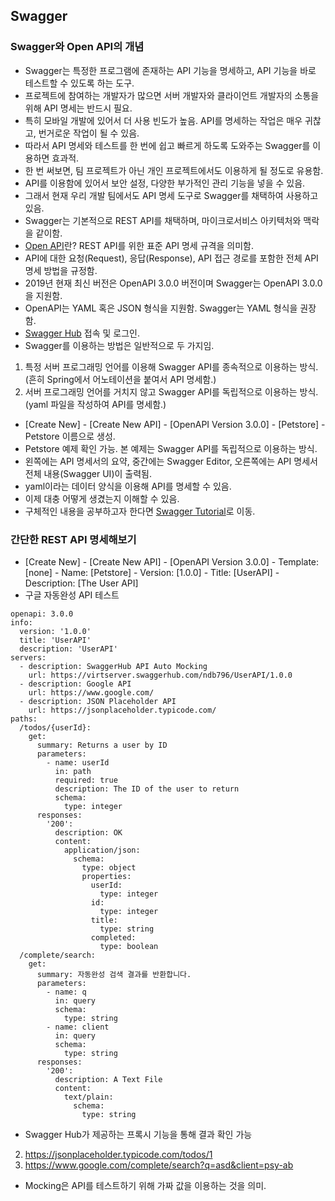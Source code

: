 ## Swagger
### Swagger와 Open API의 개념
* Swagger는 특정한 프로그램에 존재하는 API 기능을 명세하고, API 기능을 바로 테스트할 수 있도록 하는 도구.
* 프로젝트에 참여하는 개발자가 많으면 서버 개발자와 클라이언트 개발자의 소통을 위해 API 명세는 반드시 필요.
* 특히 모바일 개발에 있어서 더 사용 빈도가 높음. API를 명세하는 작업은 매우 귀찮고, 번거로운 작업이 될 수 있음.
* 따라서 API 명세와 테스트를 한 번에 쉽고 빠르게 하도록 도와주는 Swagger를 이용하면 효과적.
* 한 번 써보면, 팀 프로젝트가 아닌 개인 프로젝트에서도 이용하게 될 정도로 유용함.
* API를 이용함에 있어서 보안 설정, 다양한 부가적인 관리 기능을 넣을 수 있음.
* 그래서 현재 우리 개발 팀에서도 API 명세 도구로 Swagger를 채택하여 사용하고 있음.
* Swagger는 기본적으로 REST API를 채택하며, 마이크로서비스 아키텍처와 맥락을 같이함.
* [Open API](https://github.com/OAI/OpenAPI-Specification)란? REST API를 위한 표준 API 명세 규격을 의미함.
* API에 대한 요청(Request), 응답(Response), API 접근 경로를 포함한 전체 API 명세 방법을 규정함.
* 2019년 현재 최신 버전은 OpenAPI 3.0.0 버전이며 Swagger는 OpenAPI 3.0.0을 지원함.
* OpenAPI는 YAML 혹은 JSON 형식을 지원함. Swagger는 YAML 형식을 권장함.
* [Swagger Hub](https://swagger.io/tools/swaggerhub/) 접속 및 로그인.
* Swagger를 이용하는 방법은 일반적으로 두 가지임.
1) 특정 서버 프로그래밍 언어를 이용해 Swagger API를 종속적으로 이용하는 방식. (흔히 Spring에서 어노테이션을 붙여서 API 명세함.)
2) 서버 프로그래밍 언어를 거치지 않고 Swagger API를 독립적으로 이용하는 방식. (yaml 파일을 작성하여 API를 명세함.)
* [Create New] - [Create New API] - [OpenAPI Version 3.0.0] - [Petstore] - Petstore 이름으로 생성.
* Petstore 예제 확인 가능. 본 예제는 Swagger API를 독립적으로 이용하는 방식.
* 왼쪽에는 API 명세서의 요약, 중간에는 Swagger Editor, 오른쪽에는 API 명세서 전체 내용(Swagger UI)이 출력됨.
* yaml이라는 데이터 양식을 이용해 API를 명세할 수 있음.
* 이제 대충 어떻게 생겼는지 이해할 수 있음.
* 구체적인 내용을 공부하고자 한다면 [Swagger Tutorial](https://app.swaggerhub.com/help)로 이동.
### 간단한 REST API 명세해보기
* [Create New] - [Create New API] - [OpenAPI Version 3.0.0] - Template: [none] - Name: [Petstore] - Version: [1.0.0] - Title: [UserAPI] - Description: [The User API]
* 구글 자동완성 API 테스트
```
openapi: 3.0.0
info:
  version: '1.0.0'
  title: 'UserAPI'
  description: 'UserAPI'
servers:
  - description: SwaggerHub API Auto Mocking
    url: https://virtserver.swaggerhub.com/ndb796/UserAPI/1.0.0
  - description: Google API
    url: https://www.google.com/
  - description: JSON Placeholder API
    url: https://jsonplaceholder.typicode.com/
paths:
  /todos/{userId}:
    get:
      summary: Returns a user by ID
      parameters:
        - name: userId
          in: path
          required: true
          description: The ID of the user to return
          schema:
            type: integer
      responses:
        '200':
          description: OK
          content:
            application/json:
              schema:
                type: object
                properties:
                  userId:
                    type: integer
                  id:
                    type: integer
                  title:
                    type: string
                  completed:
                    type: boolean
  /complete/search:
    get:
      summary: 자동완성 검색 결과를 반환합니다.
      parameters:
        - name: q
          in: query
          schema:
            type: string
        - name: client
          in: query
          schema:
            type: string
      responses:
        '200':
          description: A Text File
          content:
            text/plain:
              schema:
                type: string
```
* Swagger Hub가 제공하는 프록시 기능을 통해 결과 확인 가능
2) https://jsonplaceholder.typicode.com/todos/1
1) https://www.google.com/complete/search?q=asd&client=psy-ab
* Mocking은 API를 테스트하기 위해 가짜 값을 이용하는 것을 의미.
